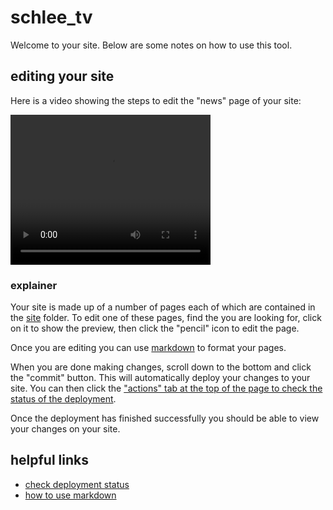 # schlee_tv
Welcome to your site. Below are some notes on how to use this tool.

## editing your site
Here is a video showing the steps to edit the "news" page of your site:

<video width="320" height="240" controls>
  <source src="help/editing.mp4" type="video/mp4">
  Your browser does not support the video tag.
</video>

### explainer

Your site is made up of a number of pages each of which are contained in the
[site](https://github.com/schell/schlee_tv/tree/master/site) folder. To edit
one of these pages, find the you are looking for, click on it to show the
preview, then click the "pencil" icon to edit the page.

Once you are editing you can use
[markdown](https://guides.github.com/features/mastering-markdown/)
to format your pages.

When you are done making changes, scroll down to the bottom and click the "commit"
button. This will automatically deploy your changes to your site. You can then
click the
["actions" tab at the top of the page to check the status of the deployment](https://github.com/schell/schlee_tv/actions).

Once the deployment has finished successfully you should be able to view your changes
on your site.

## helpful links
- [check deployment status](https://github.com/schell/schlee_tv/actions)
- [how to use markdown](https://guides.github.com/features/mastering-markdown/#examples)
